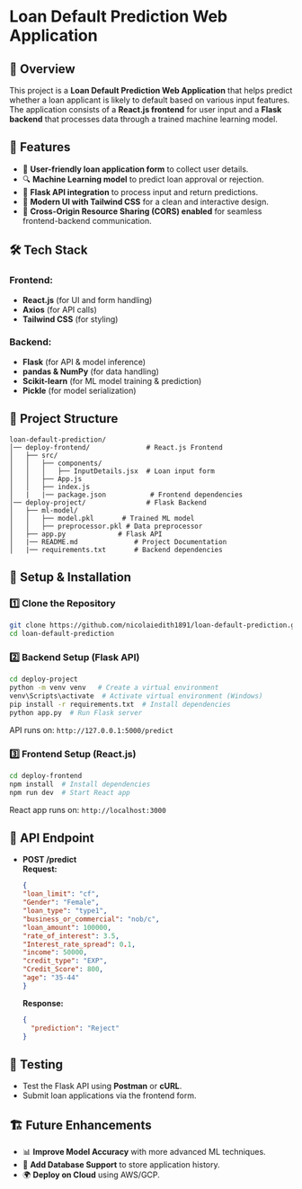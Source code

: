 # Loan Default Prediction Web Application

## 📌 Overview
This project is a **Loan Default Prediction Web Application** that helps predict whether a loan applicant is likely to default based on various input features. The application consists of a **React.js frontend** for user input and a **Flask backend** that processes data through a trained machine learning model.

## 🚀 Features
- 🏦 **User-friendly loan application form** to collect user details.
- 🔍 **Machine Learning model** to predict loan approval or rejection.
- 📡 **Flask API integration** to process input and return predictions.
- 🎨 **Modern UI with Tailwind CSS** for a clean and interactive design.
- 🔄 **Cross-Origin Resource Sharing (CORS) enabled** for seamless frontend-backend communication.

## 🛠️ Tech Stack
### Frontend:
- **React.js** (for UI and form handling)
- **Axios** (for API calls)
- **Tailwind CSS** (for styling)

### Backend:
- **Flask** (for API & model inference)
- **pandas & NumPy** (for data handling)
- **Scikit-learn** (for ML model training & prediction)
- **Pickle** (for model serialization)

## 📂 Project Structure
```
loan-default-prediction/
│── deploy-frontend/              # React.js Frontend
│   ├── src/
│   │   ├── components/
│   │   │   ├── InputDetails.jsx  # Loan input form
│   │   ├── App.js
│   │   ├── index.js
│   |   |── package.json           # Frontend dependencies
│── deploy-project/               # Flask Backend
│   ├── ml-model/
│   │   ├── model.pkl       # Trained ML model
│   │   ├── preprocessor.pkl # Data preprocessor
│   ├── app.py             # Flask API
│   |── README.md              # Project Documentation
│   |── requirements.txt       # Backend dependencies
```

## 🔧 Setup & Installation
### 1️⃣ Clone the Repository
```sh
git clone https://github.com/nicolaiedith1891/loan-default-prediction.git
cd loan-default-prediction
```
### 2️⃣ Backend Setup (Flask API)
```sh
cd deploy-project
python -m venv venv   # Create a virtual environment
venv\Scripts\activate  # Activate virtual environment (Windows)
pip install -r requirements.txt  # Install dependencies
python app.py  # Run Flask server
```
API runs on: `http://127.0.0.1:5000/predict`

### 3️⃣ Frontend Setup (React.js)
```sh
cd deploy-frontend
npm install  # Install dependencies
npm run dev  # Start React app
```
React app runs on: `http://localhost:3000`

## 📡 API Endpoint
- **POST /predict**  
  **Request:**
  ```json
  {
  "loan_limit": "cf",
  "Gender": "Female",
  "loan_type": "type1",
  "business_or_commercial": "nob/c",
  "loan_amount": 100000,
  "rate_of_interest": 3.5,
  "Interest_rate_spread": 0.1,
  "income": 50000,
  "credit_type": "EXP",
  "Credit_Score": 800,
  "age": "35-44"
  }
  ```
  **Response:**
  ```json
  {
    "prediction": "Reject"
  }
  ```

## 🧪 Testing
- Test the Flask API using **Postman** or **cURL**.
- Submit loan applications via the frontend form.

## 🏗️ Future Enhancements
- 📊 **Improve Model Accuracy** with more advanced ML techniques.
- 📌 **Add Database Support** to store application history.
- 🌍 **Deploy on Cloud** using AWS/GCP.

